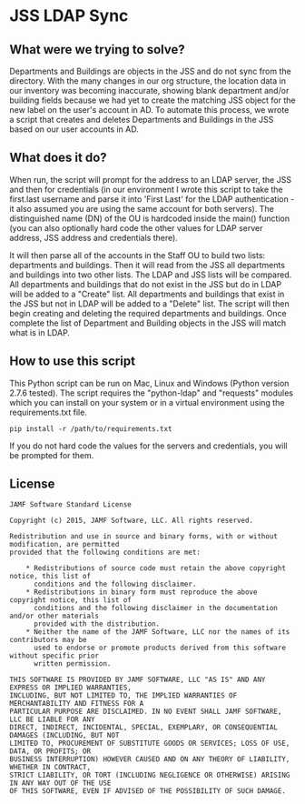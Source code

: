 # JSS LDAP Sync

## What were we trying to solve?

Departments and Buildings are objects in the JSS and do not sync from the directory. With the many changes in our org structure, the location data in our inventory was becoming inaccurate, showing blank department and/or building fields because we had yet to create the matching JSS object for the new label on the user's account in AD. To automate this process, we wrote a script that creates and deletes Departments and Buildings in the JSS based on our user accounts in AD.

## What does it do?

When run, the script will prompt for the address to an LDAP server, the JSS and then for credentials (in our environment I wrote this script to take the first.last username and parse it into 'First Last' for the LDAP authentication - it also assumed you are using the same account for both servers). The distinguished name (DN) of the OU is hardcoded inside the main() function (you can also optionally hard code the other values for LDAP server address, JSS address and credentials there).

It will then parse all of the accounts in the Staff OU to build two lists: departments and buildings. Then it will read from the JSS all departments and buildings into two other lists. The LDAP and JSS lists will be compared. All departments and buildings that do not exist in the JSS but do in LDAP will be added to a "Create" list. All departments and buildings that exist in the JSS but not in LDAP will be added to a "Delete" list. The script will then begin creating and deleting the required departments and buildings. Once complete the list of Department and Building objects in the JSS will match what is in LDAP.

## How to use this script

This Python script can be run on Mac, Linux and Windows (Python version 2.7.6 tested). The script requires the "python-ldap" and "requests" modules which you can install on your system or in a virtual environment using the requirements.txt file.

```
pip install -r /path/to/requirements.txt
``` 

If you do not hard code the values for the servers and credentials, you will be prompted for them.

## License

```
JAMF Software Standard License

Copyright (c) 2015, JAMF Software, LLC. All rights reserved.

Redistribution and use in source and binary forms, with or without modification, are permitted
provided that the following conditions are met:

    * Redistributions of source code must retain the above copyright notice, this list of
      conditions and the following disclaimer.
    * Redistributions in binary form must reproduce the above copyright notice, this list of
      conditions and the following disclaimer in the documentation and/or other materials
      provided with the distribution.
    * Neither the name of the JAMF Software, LLC nor the names of its contributors may be
      used to endorse or promote products derived from this software without specific prior
      written permission.

THIS SOFTWARE IS PROVIDED BY JAMF SOFTWARE, LLC "AS IS" AND ANY EXPRESS OR IMPLIED WARRANTIES,
INCLUDING, BUT NOT LIMITED TO, THE IMPLIED WARRANTIES OF MERCHANTABILITY AND FITNESS FOR A
PARTICULAR PURPOSE ARE DISCLAIMED. IN NO EVENT SHALL JAMF SOFTWARE, LLC BE LIABLE FOR ANY
DIRECT, INDIRECT, INCIDENTAL, SPECIAL, EXEMPLARY, OR CONSEQUENTIAL DAMAGES (INCLUDING, BUT NOT
LIMITED TO, PROCUREMENT OF SUBSTITUTE GOODS OR SERVICES; LOSS OF USE, DATA, OR PROFITS; OR
BUSINESS INTERRUPTION) HOWEVER CAUSED AND ON ANY THEORY OF LIABILITY, WHETHER IN CONTRACT,
STRICT LIABILITY, OR TORT (INCLUDING NEGLIGENCE OR OTHERWISE) ARISING IN ANY WAY OUT OF THE USE
OF THIS SOFTWARE, EVEN IF ADVISED OF THE POSSIBILITY OF SUCH DAMAGE.
```
